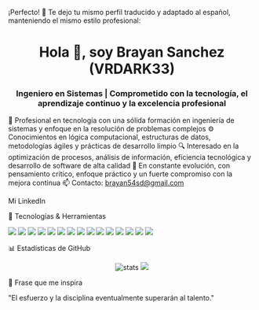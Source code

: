¡Perfecto! 🚀 Te dejo tu mismo perfil traducido y adaptado al español, manteniendo el mismo estilo profesional:

<h1 align="center">Hola 👋, soy Brayan Sanchez (VRDARK33)</h1> <h3 align="center">Ingeniero en Sistemas | Comprometido con la tecnología, el aprendizaje continuo y la excelencia profesional</h3>

💼 Profesional en tecnología con una sólida formación en ingeniería de sistemas y enfoque en la resolución de problemas complejos
⚙️ Conocimientos en lógica computacional, estructuras de datos, metodologías ágiles y prácticas de desarrollo limpio
🔍 Interesado en la optimización de procesos, análisis de información, eficiencia tecnológica y desarrollo de software de alta calidad
🧠 En constante evolución, con pensamiento crítico, enfoque práctico y un fuerte compromiso con la mejora continua
📫 Contacto: brayan54sd@gmail.com

Mi LinkedIn

🚀 Tecnologías & Herramientas
<p align="left"> <img src="https://img.shields.io/badge/Java-ED8B00?style=for-the-badge&logo=java&logoColor=white"/> <img src="https://img.shields.io/badge/SpringBoot-6DB33F?style=for-the-badge&logo=springboot&logoColor=white"/> <img src="https://img.shields.io/badge/C++-00599C?style=for-the-badge&logo=cplusplus&logoColor=white"/> <img src="https://img.shields.io/badge/PHP-777BB4?style=for-the-badge&logo=php&logoColor=white"/> <img src="https://img.shields.io/badge/MySQL-4479A1?style=for-the-badge&logo=mysql&logoColor=white"/> <img src="https://img.shields.io/badge/Python-3776AB?style=for-the-badge&logo=python&logoColor=white"/> <img src="https://img.shields.io/badge/Django-092E20?style=for-the-badge&logo=django&logoColor=white"/> <img src="https://img.shields.io/badge/HTML5-E34F26?style=for-the-badge&logo=html5&logoColor=white"/> <img src="https://img.shields.io/badge/CSS3-1572B6?style=for-the-badge&logo=css3&logoColor=white"/> <img src="https://img.shields.io/badge/Unity-000000?style=for-the-badge&logo=unity&logoColor=white"/> <img src="https://img.shields.io/badge/Git-F05032?style=for-the-badge&logo=git&logoColor=white"/> <img src="https://img.shields.io/badge/GitHub-181717?style=for-the-badge&logo=github&logoColor=white"/> <img src="https://img.shields.io/badge/PostgreSQL-336791?style=for-the-badge&logo=postgresql&logoColor=white"/> <img src="https://img.shields.io/badge/Linux-FCC624?style=for-the-badge&logo=linux&logoColor=black"/> <img src="https://img.shields.io/badge/Visual_Studio_Code-007ACC?style=for-the-badge&logo=visual-studio-code&logoColor=white"/> </p>
📊 Estadísticas de GitHub
<p align="center"> <img src="https://github-readme-stats.vercel.app/api?username=VRDARK33&show_icons=true&theme=tokyonight" alt="stats" /> <img src="https://github-readme-stats.vercel.app/api/top-langs/?username=VRDARK33&layout=compact&theme=tokyonight"/> </p>
📌 Frase que me inspira

"El esfuerzo y la disciplina eventualmente superarán al talento."
